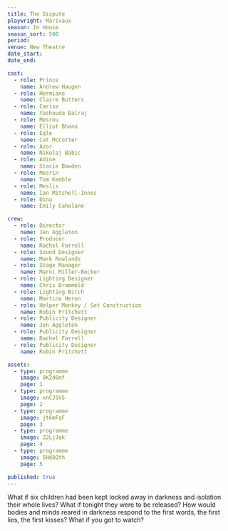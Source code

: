 ```yaml
---
title: The Dispute
playwright: Marivaux
season: In House
season_sort: 500
period:
venue: New Theatre
date_start:
date_end:

cast:
  - role: Prince
    name: Andrew Haugen
  - role: Hermiane
    name: Claire Butters
  - role: Carise
    name: Yashouda Balraj
  - role: Mesrou
    name: Elliot Bhana
  - role: Egle
    name: Cat McCotter
  - role: Azor
    name: Nikolaj Babic
  - role: Adine
    name: Stacie Bowden
  - role: Mesrin
    name: Tom Kemble
  - role: Meslis
    name: Ian Mitchell-Innes
  - role: Dina
    name: Emily Cahalane

crew:
  - role: Director
    name: Jen Aggleton
  - role: Producer
    name: Rachel Farrell
  - role: Sound Designer
    name: Mark Rowlands
  - role: Stage Manager
    name: Marni Miller-Becker
  - role: Lighting Designer
    name: Chris Brammeld
  - role: Lighting Bitch
    name: Martina Heron
  - role: Helper Monkey / Set Construction
    name: Robin Pritchett
  - role: Publicity Designer
    name: Jen Aggleton
  - role: Publicity Designer
    name: Rachel Farrell
  - role: Publicity Designer
    name: Robin Pritchett

assets:
  - type: programme
    image: 8K2d6mf
    page: 1
  - type: programme
    image: xnCJ5V5
    page: 2
  - type: programme
    image: jt6mFqF
    page: 3
  - type: programme
    image: Z2LjJqk
    page: 4
  - type: programme
    image: 5Hd8Qth
    page: 5

published: true
---
```


What if six children had been kept locked away in darkness and isolation their whole lives? What if tonight they were to be released? How would bodies and minds reared in darkness respond to the first words, the first lies, the first kisses? What if you got to watch?
